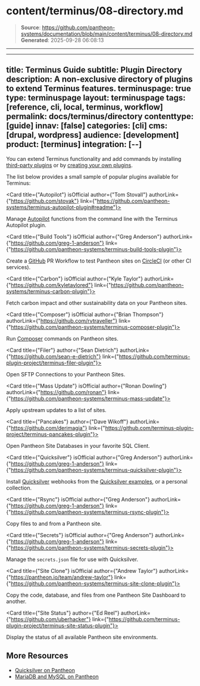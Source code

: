 # content/terminus/08-directory.md

> **Source**: https://github.com/pantheon-systems/documentation/blob/main/content/terminus/08-directory.md
> **Generated**: 2025-09-28 06:08:13

---

---
title: Terminus Guide
subtitle: Plugin Directory
description: A non-exclusive directory of plugins to extend Terminus features.
terminuspage: true
type: terminuspage
layout: terminuspage
tags: [reference, cli, local, terminus, workflow]
permalink: docs/terminus/directory
contenttype: [guide]
innav: [false]
categories: [cli]
cms: [drupal, wordpress]
audience: [development]
product: [terminus]
integration: [--]
---

You can extend Terminus functionality and add commands by installing [third-party plugins](https://github.com/terminus-plugin-project) or by [creating your own plugins](/terminus/create).

The list below provides a small sample of popular plugins available for Terminus:

<CardGroup>

<Card title={"Autopilot"} isOfficial author={"Tom Stovall"} authorLink={"https://github.com/stovak"} link={"https://github.com/pantheon-systems/terminus-autopilot-plugin#readme"}>

Manage [Autopilot](/guides/autopilot) functions from the command line with the Terminus Autopilot plugin.

  </Card>

  <Card title={"Build Tools"} isOfficial author={"Greg Anderson"} authorLink={"https://github.com/greg-1-anderson"} link={"https://github.com/pantheon-systems/terminus-build-tools-plugin"}>

Create a [GitHub](https://github.com) PR Workflow to test Pantheon sites on [CircleCI](https://circleci.com/) (or other CI services).

  </Card>

  <Card title={"Carbon"} isOfficial author={"Kyle Taylor"} authorLink={"https://github.com/kyletaylored"} link={"https://github.com/pantheon-systems/terminus-carbon-plugin"}>

Fetch carbon impact and other sustainability data on your Pantheon sites.

  </Card>

  <Card title={"Composer"} isOfficial author={"Brian Thompson"} authorLink={"https://github.com/rvtraveller"} link={"https://github.com/pantheon-systems/terminus-composer-plugin"}>

Run [Composer](https://getcomposer.org/) commands on Pantheon sites.

  </Card>

  <Card title={"Filer"} author={"Sean Dietrich"} authorLink={"https://github.com/sean-e-dietrich"} link={"https://github.com/terminus-plugin-project/terminus-filer-plugin"}>

Open SFTP Connections to your Pantheon Sites.

  </Card>

  <Card title={"Mass Update"} isOfficial author={"Ronan Dowling"} authorLink={"https://github.com/ronan"} link={"https://github.com/pantheon-systems/terminus-mass-update"}>

Apply upstream updates to a list of sites.

  </Card>

  <Card title={"Pancakes"} author={"Dave Wikoff"} authorLink={"https://github.com/derimagia"} link={"https://github.com/terminus-plugin-project/terminus-pancakes-plugin"}>

Open Pantheon Site Databases in your favorite SQL Client.

  </Card>

  <Card title={"Quicksilver"} isOfficial author={"Greg Anderson"} authorLink={"https://github.com/greg-1-anderson"} link={"https://github.com/pantheon-systems/terminus-quicksilver-plugin"}>

Install [Quicksilver](/guides/quicksilver) webhooks from the [Quicksilver examples](https://github.com/pantheon-systems/quicksilver-examples), or a personal collection.

  </Card>

  <Card title={"Rsync"} isOfficial author={"Greg Anderson"} authorLink={"https://github.com/greg-1-anderson"} link={"https://github.com/pantheon-systems/terminus-rsync-plugin"}>

Copy files to and from a Pantheon site.

  </Card>

  <Card title={"Secrets"} isOfficial author={"Greg Anderson"} authorLink={"https://github.com/greg-1-anderson"} link={"https://github.com/pantheon-systems/terminus-secrets-plugin"}>

Manage the `secrets.json` file for use with Quicksilver.

  </Card>

  <Card title={"Site Clone"} isOfficial author={"Andrew Taylor"} authorLink={"https://pantheon.io/team/andrew-taylor"} link={"https://github.com/pantheon-systems/terminus-site-clone-plugin"}>

Copy the code, database, and files from one Pantheon Site Dashboard to another.

  </Card>

  <Card title={"Site Status"} author={"Ed Reel"} authorLink={"https://github.com/uberhacker"} link={"https://github.com/terminus-plugin-project/terminus-site-status-plugin"}>

Display the status of all available Pantheon site environments.

  </Card>

</CardGroup>

## More Resources

- [Quicksilver on Pantheon](/guides/quicksilver)
- [MariaDB and MySQL on Pantheon](/guides/mariadb-mysql)
